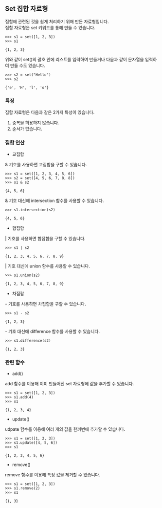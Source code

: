 ## Set 집합 자료형
집합에 관련된 것을 쉽게 처리하기 위해 만든 자료형입니다. <br />
집합 자료형은 set 키워드를 통해 만들 수 있습니다.

```
>>> s1 = set([1, 2, 3])
>>> s1

{1, 2, 3}
```
위와 같이 set()의 괄호 안에 리스트를 입력하여 만들거나 다음과 같이 문자열을 입력하여 만들 수도 있습니다. <br />

```
>>> s2 = set("Hello")
>>> s2

{'e', 'H', 'l', 'o'}
```

### 특징
집합 자료형은 다음과 같은 2가지 특성이 있습니다.

1. 중복을 허용하지 않습니다.
2. 순서가 없습니다.

### 집합 연산

- 교집합 <br />

& 기호를 사용하면 교집합을 구할 수 있습니다.

```
>>> s1 = set([1, 2, 3, 4, 5, 6])
>>> s2 = set([4, 5, 6, 7, 8, 8])
>>> s1 & s2

{4, 5, 6}
```
& 기호 대신에 intersection 함수를 사용할 수 있습니다.
```
>>> s1.intersection(s2)

{4, 5, 6}
```

- 합집합 <br />

| 기호를 사용하면 합집합을 구할 수 있습니다.

```
>>> s1 | s2

{1, 2, 3, 4, 5, 6, 7, 8, 9}
```
| 기호 대신에 union 함수를 사용할 수 있습니다.
```
>>> s1.union(s2)

{1, 2, 3, 4, 5, 6, 7, 8, 9}
```

- 차집랍 <br />

\- 기호를 사용하면 차집합을 구할 수 있습니다.

```
>>> s1 - s2

{1, 2, 3}
```

\- 기호 대신에 difference 함수를 사용할 수 있습니다.

```
>>> s1.difference(s2)

{1, 2, 3}
```

### 관련 함수
- add() <br />

add 함수를 이용해 이미 만들어진 set 자료형에 값을 추가할 수 있습니다.
```
>>> s1 = set([1, 2, 3])
>>> s1.add(4)
>>> s1

{1, 2, 3, 4}
```

- update() <br />

udpate 함수를 이용해 여러 개의 값을 한꺼번에 추가할 수 있습니다.
```
>>> s1 = set([1, 2, 3])
>>> s1.update([4, 5, 6])
>>> s1

{1, 2, 3, 4, 5, 6}
```

- remove() <br />

remove 함수를 이용해 특정 값을 제거할 수 있습니다.
```
>>> s1 = set([1, 2, 3])
>>> s1.remove(2)
>>> s1

{1, 3}
```
